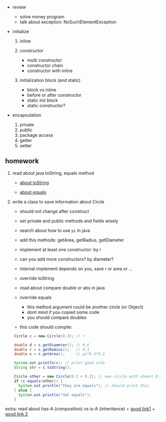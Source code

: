 
+ review 
  + solve money program 
  + talk about exception: NoSuchElementException

+ initialize
   1. inline
   2. constructor
      + multi constructor 
      + constructor chain 
      + constructor with inline 
      
   3. initialization block (and static)
      + block vs inline 
      + before or after constructor 
      + static init block 
      + static constructor?

+ encapsulation 
   1. private
   2. public
   3. package access 
   4. getter
   5. setter



## homework
1. read about java toString, equals method
     + [about toString](https://www.javatpoint.com/understanding-toString()-method)
  
     + [about equals](https://www.geeksforgeeks.org/overriding-equals-method-in-java/)
    
2. write a class to save information about Circle
     + should not change after construct 
    
     + set private and public methods and fields wisely
    
     + search about how to use `pi` in java
     + add this methods: getArea, getRadius, getDiameter
        
     + implement at least one constructor: by r 
     + can you add more constructors? by diameter?
    
     + internal implement depends on you, save r or area or ...
    
     + override toString 
   
     + read about compare double or abs in java
     + override equals 
         + this method argument could be another circle
               (or Object)
         + dont mind if you copied some code
         + you should compare doubles 


      
   + this code should compile:
```java
    Circle c = new Circle(0.3); // r

    double d = c.getDiameter(); // 0.6
    double r = c.getRadius();   // 0.3
    double s = c.getArea();     // pi*0.3*0.3

    System.out.println(c); // print good info
    String str = c.toString();

    Circle other = new Circle(0.1 + 0.2); // new circle with almost 0.3
    if (c.equals(other)) {
      System.out.println("they are equals"); // should print this
    } else {
      System.out.println("not equals");
    }
```





extra: read about has-A (composition) vs is-A (inheritance) 
         + [good link1](https://www.w3resource.com/java-tutorial/inheritance-composition-relationship.php)
         + [good link 2](https://www.c-sharpcorner.com/UploadFile/3614a6/is-a-and-has-a-relationship-in-java/)

